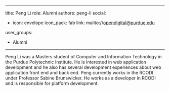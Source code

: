 
---
title: Peng Li
role: Alumni
authors: peng-li
social:
  - icon: envelope
    icon_pack: fab
    link: mailto://opendigital@purdue.edu

user_groups:
  - Alumni
---
Peng Li was a Masters student of Computer and Information Technology in the Purdue Polytechnic Institute. He is interested in web application development and he also has several development experiences about web application front end and back end. Peng currently works in the RCODI under Professor Sabine Brunswicker. He works as a developer in RCODI and is responsible for platform development.
